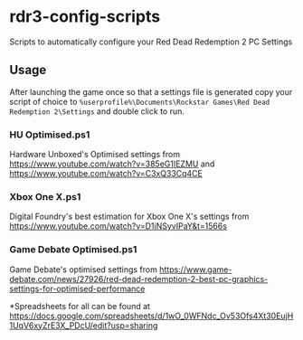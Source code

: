 # rdr3-config-scripts
Scripts to automatically configure your Red Dead Redemption 2 PC Settings

## Usage
After launching the game once so that a settings file is generated copy your script of choice to `%userprofile%\Documents\Rockstar Games\Red Dead Redemption 2\Settings` and double click to run.

### HU Optimised.ps1
Hardware Unboxed's Optimised settings from https://www.youtube.com/watch?v=385eG1IEZMU and https://www.youtube.com/watch?v=C3xQ33Cq4CE

### Xbox One X.ps1
Digital Foundry's best estimation for Xbox One X's settings from https://www.youtube.com/watch?v=D1iNSyvIPaY&t=1566s

### Game Debate Optimised.ps1
Game Debate's optimised settings from https://www.game-debate.com/news/27926/red-dead-redemption-2-best-pc-graphics-settings-for-optimised-performance

*Spreadsheets for all can be found at https://docs.google.com/spreadsheets/d/1wO_0WFNdc_Ov53Ofs4Xt30EujH1UqV6xyZrE3X_PDcU/edit?usp=sharing
